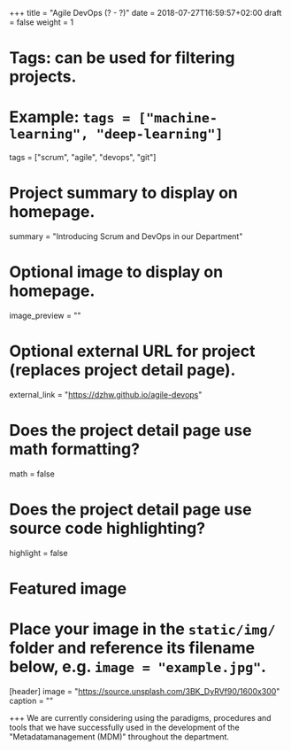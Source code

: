 +++
title = "Agile DevOps (? - ?)"
date = 2018-07-27T16:59:57+02:00
draft = false
weight = 1

# Tags: can be used for filtering projects.
# Example: `tags = ["machine-learning", "deep-learning"]`
tags = ["scrum", "agile", "devops", "git"]

# Project summary to display on homepage.
summary = "Introducing Scrum and DevOps in our Department"

# Optional image to display on homepage.
image_preview = ""

# Optional external URL for project (replaces project detail page).
external_link = "https://dzhw.github.io/agile-devops"

# Does the project detail page use math formatting?
math = false

# Does the project detail page use source code highlighting?
highlight = false

# Featured image
# Place your image in the `static/img/` folder and reference its filename below, e.g. `image = "example.jpg"`.
[header]
image = "https://source.unsplash.com/3BK_DyRVf90/1600x300"
caption = ""

+++
We are currently considering using the paradigms, procedures and tools that we have successfully used in the development of the "Metadatamanagement (MDM)" throughout the department.
